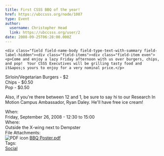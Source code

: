 ```yaml
---
title: First CSSS BBQ of the year! 
href: https://ubccsss.org/node/1087
type: Event
author:
  username: Christopher Head
  link: https://ubccsss.org/user/2
date: 2008-09-25T06:28:00.000Z
---
```



    <div class="field field-name-body field-type-text-with-summary field-label-hidden"><div class="field-items"><div class="field-item even"><p>Come and enjoy a lazy Friday afternoon with us over burgers, chips, and pop!  Your CSSS Executives will be grilling tasty food and it&apos;s yours to enjoy for a very nominal price.</p>
<p>Sirloin/Vegetarian Burgers - $2<br>
Chips - $0.50<br>
Pop - $0.50</p>
<p>Also, if you&apos;re there between 12 and 1, be sure to say hi to our Research In Motion Campus Ambassador, Ryan Daley. He&apos;ll have free ice cream!</p>
</div></div></div><div class="field field-name-field-dates field-type-datetime field-label-above"><div class="field-label">When:&#xA0;</div><div class="field-items"><div class="field-item even"><span class="date-display-single">Friday, September 26, 2008 - <span class="date-display-range"><span class="date-display-start">12:30</span> to <span class="date-display-end">15:00</span></span></span></div></div></div><div class="field field-name-field-location field-type-text field-label-above"><div class="field-label">Where:&#xA0;</div><div class="field-items"><div class="field-item even">Outside the X-wing next to Dempster</div></div></div><div class="field field-name-field-file-attachments field-type-file field-label-above"><div class="field-label">File Attachments:&#xA0;</div><div class="field-items"><div class="field-item even"><span class="file"><img class="file-icon" alt="PDF icon" title="application/pdf" src="/modules/file/icons/application-pdf.png"> <a href="https://ubccsss.org/files/BBQ%20Poster.pdf" type="application/pdf; length=109558">BBQ Poster.pdf</a></span></div></div></div>    <footer>
    <div class="field field-name-field-tags field-type-taxonomy-term-reference field-label-above"><div class="field-label">Tags:&#xA0;</div><div class="field-items"><div class="field-item even"><a href="/social">Social</a></div></div></div>      </footer>
    